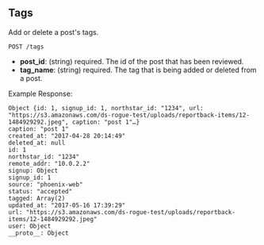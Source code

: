 ## Tags

Add or delete a post's tags. 

```
POST /tags
```

  - **post_id**: (string) required.
    The id of the post that has been reviewed.
  - **tag_name**: (string) required.
    The tag that is being added or deleted from a post.

Example Response:

```
Object {id: 1, signup_id: 1, northstar_id: "1234", url: "https://s3.amazonaws.com/ds-rogue-test/uploads/reportback-items/12-1484929292.jpeg", caption: "post 1"…}
caption: "post 1"
created_at: "2017-04-28 20:14:49"
deleted_at: null
id: 1
northstar_id: "1234"
remote_addr: "10.0.2.2"
signup: Object
signup_id: 1
source: "phoenix-web"
status: "accepted"
tagged: Array(2)
updated_at: "2017-05-16 17:39:29"
url: "https://s3.amazonaws.com/ds-rogue-test/uploads/reportback-items/12-1484929292.jpeg"
user: Object
__proto__: Object
```
